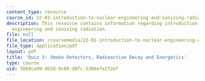 ```yaml
---
content_type: resource
course_id: 22-01-introduction-to-nuclear-engineering-and-ionizing-radiation-fall-2015
description: This resource contains information regarding introduction to nuclear
  engineering and ionizing radiation.
file: null
file_location: /coursemedia/22-01-introduction-to-nuclear-engineering-and-ionizing-radiation-fall-2015/5bb9ca904b3d9c09d8fc5306efe2f2ef_MIT22_01F15_final.pdf
file_type: application/pdf
layout: pdf
title: 'Quiz 3: Smoke Detectors, Radioactive Decay and Energetics'
type: course
uid: 5bb9ca90-4b3d-9c09-d8fc-5306efe2f2ef
---
```

